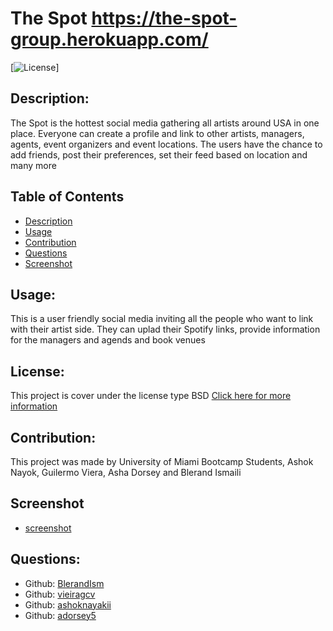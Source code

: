 # The Spot https://the-spot-group.herokuapp.com/
  [![License](https://img.shields.io/badge/License-BSD_2--Clause-orange.svg)]
  ## Description:
  The Spot is the hottest social media gathering all artists around USA in one place. Everyone can create a profile and link to other artists, managers, agents, event organizers and event locations. The users have the chance to add friends, post their preferences, set their feed based on location and many more
  ## Table of Contents
  - [Description](#description)
  - [Usage](#usage)
  - [Contribution](#contribution)
  - [Questions](#questions)
  - [Screenshot](#Screnshot)
  ## Usage:
  This is a user friendly social media inviting all the people who want to link with their artist side. They can uplad their Spotify links, provide information for the managers and agends and book venues
  ## License:
  This project is cover under the license type BSD
  [Click here for more information](https://opensource.org/licenses/BSD-2-Clause)
  ## Contribution:
  This project was made by University of Miami Bootcamp Students, Ashok Nayok, Guilermo Viera, Asha Dorsey and Blerand Ismaili
  ## Screenshot
  - [screenshot](server/utils/photo/image.png)
  ## Questions:
  - Github: [BlerandIsm](https://github.com/BlerandIsm)
  - Github: [vieiragcv](https://github.com/vieiragcv)
  - Github: [ashoknayakii](https://github.com/ashoknayakii)
  - Github: [adorsey5](https://github.com/adorsey5)
